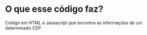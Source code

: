 # O que esse código faz?

Código em HTML e Javascript que encontra as informações de um determinado CEP
